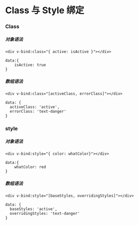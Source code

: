 # Class 与 Style 绑定

### Class

##### 对象语法

```
<div v-bind:class="{ active: isActive }"></div>

data:{
    isActive: true
}
```

##### 数组语法

```
<div v-bind:class="[activeClass, errorClass]"></div>

data: {
  activeClass: 'active',
  errorClass: 'text-danger'
}
```


### style 

##### 对象语法

```
<div v-bind:style="{ color: whatColor}"></div>

data:{
    whatColor: red
}
```


##### 数组语法

```
<div v-bind:style="[baseStyles, overridingStyles]"></div>

data: {
  baseStyles: 'active',
  overridingStyles: 'text-danger'
}

```

